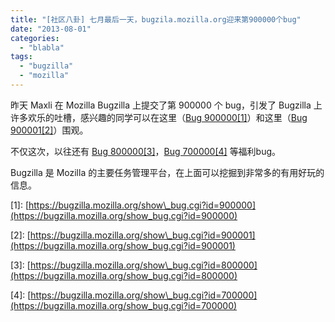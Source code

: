 ```yaml
---
title: "[社区八卦] 七月最后一天，bugzila.mozilla.org迎来第900000个bug"
date: "2013-08-01"
categories: 
  - "blabla"
tags: 
  - "bugzilla"
  - "mozilla"
---
```


昨天 Maxli 在 Mozilla Bugzilla 上提交了第 900000 个 bug，引发了 Bugzilla 上许多欢乐的吐槽，感兴趣的同学可以在这里（[Bug 900000\[1\]](https://bugzilla.mozilla.org/show_bug.cgi?id=900000)）和这里（[Bug 900001\[2\]](https://bugzilla.mozilla.org/show_bug.cgi?id=900001)）围观。

不仅这次，以往还有 [Bug 800000\[3\]](https://bugzilla.mozilla.org/show_bug.cgi?id=800000)，[Bug 700000\[4\]](https://bugzilla.mozilla.org/show_bug.cgi?id=700000) 等福利bug。

Bugzilla 是 Mozilla 的主要任务管理平台，在上面可以挖掘到非常多的有用好玩的信息。

\[1\]: [https://bugzilla.mozilla.org/show\_bug.cgi?id=900000](https://bugzilla.mozilla.org/show_bug.cgi?id=900000)

\[2\]: [https://bugzilla.mozilla.org/show\_bug.cgi?id=900001](https://bugzilla.mozilla.org/show_bug.cgi?id=900001)

\[3\]: [https://bugzilla.mozilla.org/show\_bug.cgi?id=800000](https://bugzilla.mozilla.org/show_bug.cgi?id=800000)

\[4\]: [https://bugzilla.mozilla.org/show\_bug.cgi?id=700000](https://bugzilla.mozilla.org/show_bug.cgi?id=700000)
